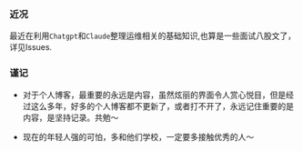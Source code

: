 ### 近况

最近在利用`Chatgpt`和`Claude`整理运维相关的基础知识,也算是一些面试八股文了，详见Issues.


### 谨记

- 对于个人博客，最重要的永远是内容，虽然炫丽的界面令人赏心悦目，但是经过这么多年，好多的个人博客都不更新了，或者打不开了，永远记住重要的是内容，是坚持记录。共勉～

- 现在的年轻人强的可怕，多和他们学校，一定要多接触优秀的人～
